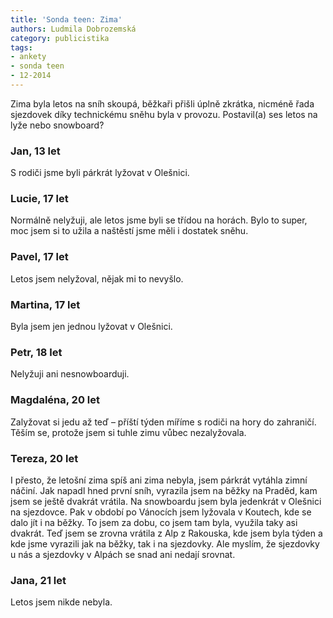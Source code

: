 ```yaml
---
title: 'Sonda teen: Zima'
authors: Ludmila Dobrozemská
category: publicistika
tags:
- ankety
- sonda teen
- 12-2014
---
```


Zima byla letos na sníh skoupá, běžkaři přišli úplně zkrátka, nicméně řada sjezdovek díky technickému sněhu byla v provozu. Postavil(a) ses letos na lyže nebo snowboard?

### Jan, 13 let
S rodiči jsme byli párkrát lyžovat v Olešnici.

### Lucie, 17 let
Normálně nelyžuji, ale letos jsme byli se třídou na horách. Bylo to super, moc jsem si to užila a naštěstí jsme měli i dostatek sněhu.

### Pavel, 17 let
Letos jsem nelyžoval, nějak mi to nevyšlo.

### Martina, 17 let
Byla jsem jen jednou lyžovat v Olešnici.

### Petr, 18 let
Nelyžuji ani nesnowboarduji.

### Magdaléna, 20 let
Zalyžovat si jedu až teď – příští týden míříme s rodiči na hory do zahraničí. Těším se, protože jsem si tuhle zimu vůbec nezalyžovala.

### Tereza, 20 let
I přesto, že letošní zima spíš ani zima nebyla, jsem párkrát vytáhla zimní náčiní. Jak napadl hned první sníh, vyrazila jsem na běžky na Praděd, kam jsem se ještě dvakrát vrátila. Na snowboardu jsem byla jedenkrát v Olešnici na sjezdovce. Pak v období po Vánocích jsem lyžovala v Koutech, kde se dalo jít i na běžky. To jsem za dobu, co jsem tam byla, využila taky asi dvakrát. Teď jsem se zrovna vrátila z Alp z Rakouska, kde jsem byla týden a kde jsme vyrazili jak na běžky, tak i na sjezdovky. Ale myslím, že sjezdovky u nás a sjezdovky v Alpách se snad ani nedají srovnat.

### Jana, 21 let
Letos jsem nikde nebyla.